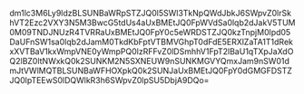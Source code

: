 dm1lc3M6Ly9ldzBLSUNBaWRpSTZJQ0l5SWl3TkNpQWdJbkJ6SWpvZ0lrSkhVT2Ezc2VXY3N5M3BwcG5tdUs4aUxBMEtJQ0FpWVdSa0lqb2dJakV5TUM0M09TNDJNUzR4TVRRaUxBMEtJQ0FpY0c5eWRDSTZJQ0kzTnpjM0lpd05DaUFnSW1sa0lqb2dJamM0TkdKbFptVTBMVGhpT0dFdE5ERXlZaTA1T1dRekxXVTBaV1kxWmpVNE0yWmpPQ0lzRFFvZ0lDSmhhV1FpT2lBaU1qTXpJaXdOQ2lBZ0ltNWxkQ0k2SUNKM2N5SXNEUW9nSUNKMGVYQmxJam9nSW01dmJtVWlMQTBLSUNBaWFHOXpkQ0k2SUNJaUxBMEtJQ0FpY0dGMGFDSTZJQ0lpTEEwS0lDQWlkR3h6SWpvZ0lpSU5DbjA9DQo=

